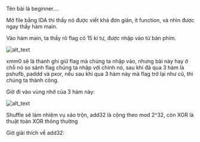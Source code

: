 Tên bài là beginner....

Mở file bằng IDA thì thấy nó được viết khá đơn giản, ít function, và nhìn được ngay thấy hàm main.

Vào hàm main, ta thấy rõ flag có 15 kí tự, được nhập vào từ bàn phím.

![alt_text](https://i.imgur.com/GjXPJBC.png)

xmm0 sẽ là thanh ghi giữ flag mà chúng ta nhập vào, nhưng bài này hay ở chỗ nó so sánh flag chúng ta nhập với chính nó, sau khi đã qua 3 hàm là pshufb, paddd và pxor, nếu sau khi qua 3 hàm này mà flag trở lại như cũ, thì chúng ta thành công.

Giờ đi vào vùng nhớ của 3 hàm này: 

![alt_text](https://i.imgur.com/TV8jPsq.png)

Shuffle sẽ làm nhiệm vụ xáo trộn, add32 là cộng theo mod 2^32, còn XOR là thuật toán XOR thông thường

Giờ giải thích về add32:

